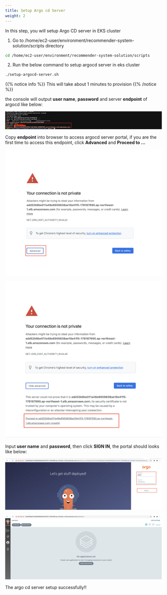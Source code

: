 ```yaml
---
title: Setup Argo cd Server
weight: 2
---
```


In this step, you will setup Argo CD server in EKS cluster

1. Go to /home/ec2-user/environment/recommender-system-solution/scripts directory

```sh
cd /home/ec2-user/environment/recommender-system-solution/scripts
```

2. Run the below command to setup argocd server in eks cluster 

```sh
./setup-argocd-server.sh
```
{{% notice info %}}
This will take about 1 minutes to provision
{{% /notice %}}

the console will output **user name**, **password** and server **endpoint** of argocd like below:

![Argocd password](/images/argocd-password.png)


Copy **endpoint** into browser to access argocd server portal, if you are the first time to access this endpoint, click **Advanced** and **Proceed to ...**

![Argocd First](/images/argocd-first.png)

![Argocd Second](/images/argocd-second.png)

Input **user name** and **password**, then click **SIGN IN**, the portal should looks like below:

![Argocd Signin](/images/argocd-signin.png)

![Argocd Second](/images/argocd-main-page.png)

The argo cd server setup successfully!!



